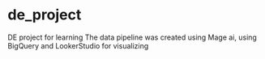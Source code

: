 # de_project
DE project for learning 
The data pipeline was created using Mage ai, using BigQuery and LookerStudio for visualizing

